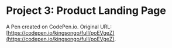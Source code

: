 # Project 3: Product Landing Page

A Pen created on CodePen.io. Original URL: [https://codepen.io/kingsongo/full/poEVgeZ](https://codepen.io/kingsongo/full/poEVgeZ).


